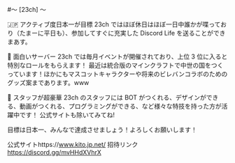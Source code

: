 #～ [23ch] ～

🇯🇵 アクティブ度日本一が目標
23ch ではほぼ休日はほぼ一日中誰かが喋っており（たまーに平日も）、参加してすぐに充実した Discord Life を送ることができまあす。

🍻 面白いサーバー
23ch では毎月イベントが開催されており、上位 3 位に入ると特別なロールをもらえます！
最近は統合版のマインクラフトで中世の国をつくっています！ほかにもマスコットキャラクターや将来のビレバンコラボのためのグッズ案まであります。www

🤯 スタッフが超豪華
23ch のスタッフには BOT がつくれる、デザインができる、動画がつくれる、プログラミングができる、など様々な特技を持った方が活躍中です！
公式サイトも除いてみてね!

目標は日本一、みんなで達成させましょう！よろしくお願いします！

公式サイトhttps://www.kito.jp.net/
招待リンク
https://discord.gg/mvHHdXVhrX
